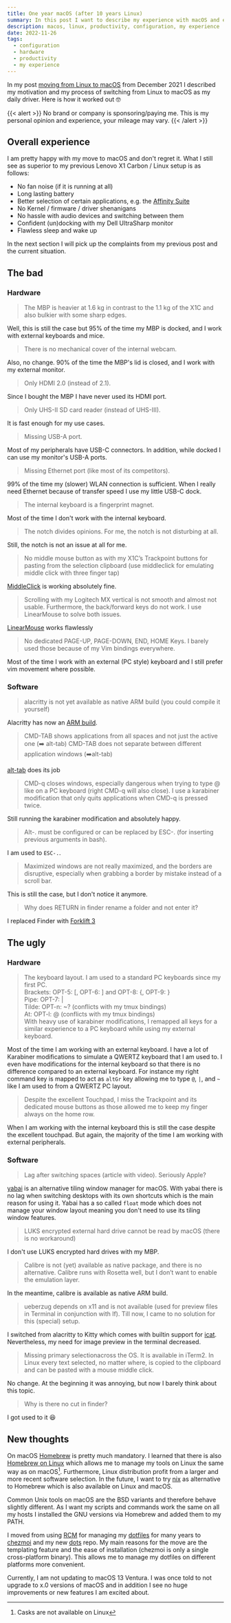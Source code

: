 ```yaml
---
title: One year macOS (after 10 years Linux)
summary: In this post I want to describe my experience with macOS and especially "the bad" and "the ugly" topics from last year's post.
description: macos, linux, productivity, configuration, my experience
date: 2022-11-26
tags:
  - configuration
  - hardware
  - productivity
  - my experience
---
```


In my post [moving from Linux to macOS](/blog/moving-to-macOS/) from December 2021 I described my motivation and my process of switching from Linux to macOS as my daily driver. Here is how it worked out :nerd_face:

{{< alert >}}
No brand or company is sponsoring/paying me. This is my personal opinion and experience, your mileage may vary.
{{< /alert >}}

## Overall experience

I am pretty happy with my move to macOS and don't regret it. What I still see as superior to my previous Lenovo X1 Carbon / Linux setup is as follows:

- No fan noise (if it is running at all)
- Long lasting battery
- Better selection of certain applications, e.g. the [Affinity Suite](https://affinity.serif.com/en-gb/)
- No Kernel / firmware / driver shenanigans
- No hassle with audio devices and switching between them
- Confident (un)docking with my Dell UltraSharp monitor
- Flawless sleep and wake up

In the next section I will pick up the complaints from my previous post and the current situation.

## The bad

### Hardware

> The MBP is heavier at 1.6 kg in contrast to the 1.1 kg of the X1C and also bulkier with some sharp edges.

Well, this is still the case but 95% of the time my MBP is docked, and I work with external keyboards and mice.

> There is no mechanical cover of the internal webcam.

Also, no change. 90% of the time the MBP's lid is closed, and I work with my external monitor.

> Only HDMI 2.0 (instead of 2.1).

Since I bought the MBP I have never used its HDMI port.

> Only UHS-II SD card reader (instead of UHS-III).

It is fast enough for my use cases.

> Missing USB-A port.

Most of my peripherals have USB-C connectors. In addition, while docked I can use my monitor's USB-A ports.

> Missing Ethernet port (like most of its competitors).

99% of the time my (slower) WLAN connection is sufficient. When I really need Ethernet because of transfer speed I use my little USB-C dock.

> The internal keyboard is a fingerprint magnet.

Most of the time I don't work with the internal keyboard.

> The notch divides opinions. For me, the notch is not disturbing at all.

Still, the notch is not an issue at all for me.

> No middle mouse button as with my X1C’s Trackpoint buttons for pasting from the selection clipboard (use middleclick for emulating middle click with three finger tap)

[MiddleClick](https://middleclick.app/) is working absolutely fine.

> Scrolling with my Logitech MX vertical is not smooth and almost not usable. Furthermore, the back/forward keys do not work. I use LinearMouse to solve both issues.

[LinearMouse](https://github.com/linearmouse/linearmouse) works flawlessly

> No dedicated PAGE-UP, PAGE-DOWN, END, HOME Keys. I barely used those because of my Vim bindings everywhere.

Most of the time I work with an external (PC style) keyboard and I still prefer vim movement where possible.

### Software

> alacritty is not yet available as native ARM build (you could compile it yourself)

Alacritty has now an [ARM build](https://github.com/alacritty/alacritty/pull/4727).

> CMD-TAB shows applications from all spaces and not just the active one (➡️ alt-tab)
> CMD-TAB does not separate between different application windows (➡️alt-tab)

[alt-tab](https://alt-tab-macos.netlify.app/) does its job

> CMD-q closes windows, especially dangerous when trying to type @ like on a PC keyboard (right CMD-q will also close). I use a karabiner modification that only quits applications when CMD-q is pressed twice.

Still running the karabiner modification and absolutely happy.

> Alt-. must be configured or can be replaced by ESC-. (for inserting previous arguments in bash).

I am used to `ESC-.`.

> Maximized windows are not really maximized, and the borders are disruptive, especially when grabbing a border by mistake instead of a scroll bar.

This is still the case, but I don't notice it anymore.

> Why does RETURN in finder rename a folder and not enter it?

I replaced Finder with [Forklift 3](https://binarynights.com/)

## The ugly

### Hardware

> The keyboard layout. I am used to a standard PC keyboards since my first PC. \
> Brackets: OPT-5: [, OPT-6: ] and OPT-8: {, OPT-9: } \
> Pipe: OPT-7: | \
> Tilde: OPT-n: ~? (conflicts with my tmux bindings) \
> At: OPT-l: @ (conflicts with my tmux bindings) \
> With heavy use of karabiner modifications, I remapped all keys for a similar experience to a PC keyboard while using my external keyboard.

Most of the time I am working with an external keyboard. I have a lot of Karabiner modifications to simulate a QWERTZ keyboard that I am used to. I even have modifications for the internal keyboard so that there is no difference compared to an external keyboard. For instance my right command key is mapped to act as `altGr` key allowing me to type `@`, `|`, and `~` like I am used to from a QWERTZ PC layout.

> Despite the excellent Touchpad, I miss the Trackpoint and its dedicated mouse buttons as those allowed me to keep my finger always on the home row.

When I am working with the internal keyboard this is still the case despite the excellent touchpad. But again, the majority of the time I am working with external peripherals.

### Software

> Lag after switching spaces (article with video). Seriously Apple?

[yabai](https://github.com/koekeishiya/yabai) is an alternative tiling window manager for macOS. With yabai there is no lag when switching desktops with its own shortcuts which is the main reason for using it. Yabai has a so called `float` mode which does not manage your window layout meaning you don't need to use its tiling window features.

> LUKS encrypted external hard drive cannot be read by macOS (there is no workaround)

I don't use LUKS encrypted hard drives with my MBP.

> Calibre is not (yet) available as native package, and there is no alternative. Calibre runs with Rosetta well, but I don’t want to enable the emulation layer.

In the meantime, calibre is available as native ARM build.

> ueberzug depends on x11 and is not available (used for preview files in Terminal in conjunction with lf). Till now, I came to no solution for this (special) setup.

I switched from alacritty to Kitty which comes with builtin support for [icat](https://sw.kovidgoyal.net/kitty/kittens/icat/). Nevertheless, my need for image preview in the terminal decreased.

> Missing primary selectionacross the OS. It is available in iTerm2. In Linux every text selected, no matter where, is copied to the clipboard and can be pasted with a mouse middle click.

No change. At the beginning it was annoying, but now I barely think about this topic.

> Why is there no cut in finder?

I got used to it 😆

## New thoughts

On macOS [Homebrew](https://brew.sh/) is pretty much mandatory. I learned that there is also [Homebrew on Linux](https://docs.brew.sh/Homebrew-on-Linux) which allows me to manage my tools on Linux the same way as on macOS[^1]. Furthermore, Linux distribution profit from a larger and more recent software selection. In the future, I want to try [nix](https://github.com/NixOS/nix) as alternative to Homebrew which is also available on Linux and macOS.

Common Unix tools on macOS are the BSD variants and therefore behave slightly different. As I want my scripts and commands work the same on all my hosts I installed the GNU versions via Homebrew and added them to my PATH.

I moved from using [RCM](https://github.com/thoughtbot/rcm) for managing my [dotfiles](https://github.com/Allaman/dotfiles) for many years to [chezmoi](https://www.chezmoi.io/) and my new [dots](https://github.com/Allaman/dots) repo. My main reasons for the move are the templating feature and the ease of installation (chezmoi is only a single cross-platform binary). This allows me to manage my dotfiles on different platforms more convenient.

Currently, I am not updating to macOS 13 Ventura. I was once told to not upgrade to x.0 versions of macOS and in addition I see no huge improvements or new features I am excited about.

[^1]: Casks are not available on Linux
